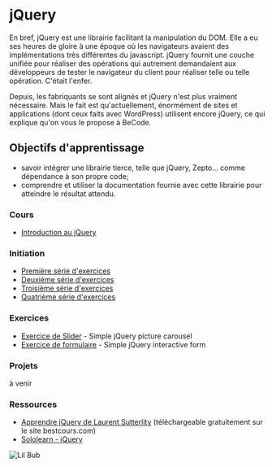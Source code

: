 # jQuery

En bref, jQuery est une librairie facilitant la manipulation du DOM. Elle a eu ses heures de gloire à une époque où les navigateurs avaient des implémentations très différentes du javascript. jQuery fournit une couche unifiée pour réaliser des opérations qui autrement demandaient aux développeurs de tester le navigateur du client pour réaliser telle ou telle opération. C'était l'enfer.

Depuis, les fabriquants se sont alignés et jQuery n'est plus vraiment nécessaire. Mais le fait est qu'actuellement, énormément de sites et applications (dont ceux faits avec WordPress) utilisent encore jQuery, ce qui explique qu'on vous le propose à BeCode.

## Objectifs d'apprentissage

- savoir intégrer une librairie tierce, telle que jQuery, Zepto... comme dépendance à son propre code;
- comprendre et utiliser la documentation fournie avec cette librairie pour atteindre le résultat attendu.

### Cours

- [Introduction au jQuery](https://docs.google.com/presentation/d/1jUrgtqv3ZNafc9qayYBupz_GKqkSuinbYJTvOz0F2bA/edit?usp=sharing)

### Initiation

- [Première série d'exercices](jquery-exercises-base1)
- [Deuxième série d'exercices](jquery-exercises-base2)
- [Troisième série d'exercices](jquery-exercises-base3)
- [Quatrième série d'exercices](jquery-exercises-base4)

### Exercices

- [Exercice de Slider](jquery-slider) - Simple jQuery picture carousel
- [Exercice de formulaire](jquery-form) - Simple jQuery interactive form

### Projets

à venir

### Ressources

- [Apprendre jQuery de Laurent Sutterlity](apprendre-jquery.pdf) (téléchargeable gratuitement sur le site bestcours.com)
- [Sololearn - jQuery](https://www.sololearn.com/Course/jQuery/)

![Lil Bub](http://pa1.narvii.com/6151/623db81b4b6593ff571f20315b1d277edd1e00e7_hq.gif)
